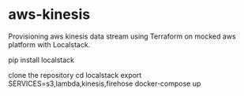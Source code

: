 # aws-kinesis
Provisioning aws kinesis data stream using Terraform on mocked aws platform with Localstack.



pip install localstack

clone the repository
cd localstack
export SERVICES=s3,lambda,kinesis,firehose
docker-compose up


